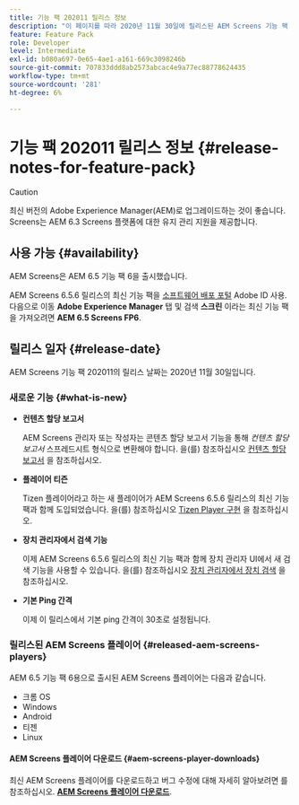```yaml
---
title: 기능 팩 202011 릴리스 정보
description: "이 페이지를 따라 2020년 11월 30일에 릴리스된 AEM Screens 기능 팩 202011에 대한 정보를 얻으십시오."
feature: Feature Pack
role: Developer
level: Intermediate
exl-id: b080a697-0e65-4ae1-a161-669c3098246b
source-git-commit: 707833ddd8ab2573abcac4e9a77ec88778624435
workflow-type: tm+mt
source-wordcount: '281'
ht-degree: 6%

---
```


# 기능 팩 202011 릴리스 정보 {#release-notes-for-feature-pack}

>[!CAUTION]
>최신 버전의 Adobe Experience Manager(AEM)로 업그레이드하는 것이 좋습니다. Screens는 AEM 6.3 Screens 플랫폼에 대한 유지 관리 지원을 제공합니다.

## 사용 가능 {#availability}

AEM Screens은 AEM 6.5 기능 팩 6을 출시했습니다.

AEM Screens 6.5.6 릴리스의 최신 기능 팩을 [소프트웨어 배포 포털](https://experience.adobe.com/#/downloads/content/software-distribution/en/aem.html) Adobe ID 사용. 다음으로 이동 **Adobe Experience Manager** 탭 및 검색 **스크린** 이라는 최신 기능 팩을 가져오려면 **AEM 6.5 Screens FP6**.

## 릴리스 일자 {#release-date}

AEM Screens 기능 팩 202011의 릴리스 날짜는 2020년 11월 30일입니다.

### 새로운 기능 {#what-is-new}

* **컨텐츠 할당 보고서**

   AEM Screens 관리자 또는 작성자는 콘텐츠 할당 보고서 기능을 통해 *컨텐츠 할당 보고서* 스프레드시트 형식으로 변환해야 합니다.
을(를) 참조하십시오 [컨텐츠 할당 보고서](/help/user-guide/content-assignment-report.md) 을 참조하십시오.


* **플레이어 티즌**

   Tizen 플레이어라고 하는 새 플레이어가 AEM Screens 6.5.6 릴리스의 최신 기능 팩과 함께 도입되었습니다.
을(를) 참조하십시오 [Tizen Player 구현](/help/user-guide/tizen-player.md) 을 참조하십시오.

* **장치 관리자에서 검색 기능**

   이제 AEM Screens 6.5.6 릴리스의 최신 기능 팩과 함께 장치 관리자 UI에서 새 검색 기능을 사용할 수 있습니다.
을(를) 참조하십시오 [장치 관리자에서 장치 검색](/help/user-guide/device-registration.md#search-device) 을 참조하십시오.

* **기본 Ping 간격**

   이제 이 릴리스에서 기본 ping 간격이 30초로 설정됩니다.

### 릴리스된 AEM Screens 플레이어 {#released-aem-screens-players}

AEM 6.5 기능 팩 6용으로 출시된 AEM Screens 플레이어는 다음과 같습니다.

* 크롬 OS
* Windows
* Android
* 티젠
* Linux

#### AEM Screens 플레이어 다운로드  {#aem-screens-player-downloads}

최신 AEM Screens 플레이어를 다운로드하고 버그 수정에 대해 자세히 알아보려면 를 참조하십시오. **[AEM Screens 플레이어 다운로드](https://download.macromedia.com/screens/index.html)**.
